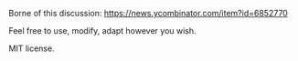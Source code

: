 Borne of this discussion: https://news.ycombinator.com/item?id=6852770

Feel free to use, modify, adapt however you wish. 

MIT license. 
